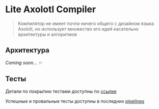 # Lite Axolotl Compiler

> Компилятор не имеет почти ничего общего с дизайном языка Axolotl, но
использует множество его идей касательно архитектуры и алгоритмов

## Архитектура

*Coming soon... ✨*

## Тесты

Детали по покрытию тестами доступны по [ссылке](https://jacoco.axolotl-lang.ru/) 

Успешные и провальные тесты доступны в последних [pipelines](https://gitlab.axolotl-lang.ru/lite/compiler/-/pipelines)

